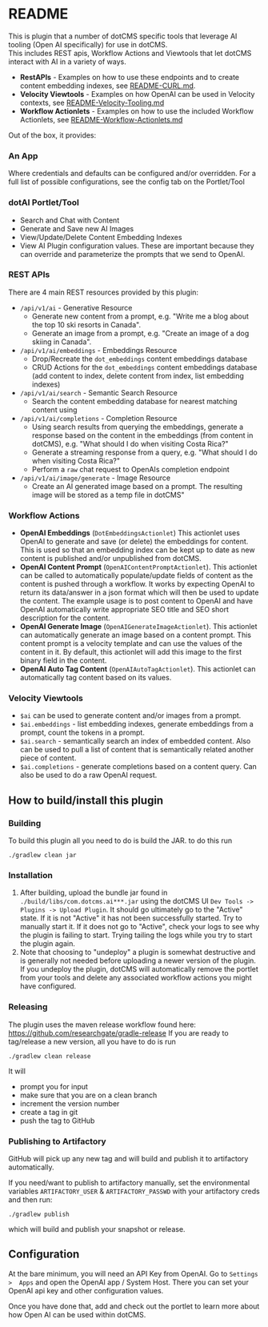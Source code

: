 # README

This is plugin that a number of dotCMS specific tools that leverage AI tooling (Open AI specifically) for use in dotCMS.  
This includes REST apis, Workflow Actions and Viewtools that let dotCMS interact with AI in a variety of ways.  

* **RestAPIs**  - Examples on how to use these endpoints and to create content embedding indexes, see 
[README-CURL.md](README-CURL.md). 
* **Velocity Viewtools** - Examples on how OpenAI can be used in Velocity contexts, see [README-Velocity-Tooling.md](README-Velocity-Tooling.md)
* **Workflow Actionlets** - Examples on how to use the included Workflow Actionlets, see [README-Workflow-Actionlets.md](README-Workflow-Actionlets.md)


Out of the box, it provides:
### An App
  Where credentials and defaults can be configured and/or overridden.  For a full list of possible configurations, see the config tab on the Portlet/Tool
### dotAI Portlet/Tool
  - Search and Chat with Content
  - Generate and Save new AI Images
  - View/Update/Delete Content Embedding Indexes
  - View AI Plugin configuration values.  These are important because they can override and parameterize the prompts that we send to OpenAI.
### REST APIs
  There are 4 main REST resources provided by this plugin:
  - `/api/v1/ai` - Generative Resource
    - Generate new content from a prompt, e.g. "Write me a blog about the top 10 ski resorts in Canada".
    - Generate an image from a prompt, e.g.  "Create an image of a dog skiing in Canada".
  - `/api/v1/ai/embeddings` - Embeddings Resource
    - Drop/Recreate the `dot_embeddings` content embeddings database
    - CRUD Actions for the `dot_embeddings` content embeddings database (add content to index, delete content from index, list embedding indexes)
  - `/api/v1/ai/search` - Semantic Search Resource
    - Search the content embedding database for nearest matching content using 
  - `/api/v1/ai/completions` - Completion Resource
    - Using search results from querying the embeddings, generate a response based on the content in the embeddings (from content in dotCMS), e.g.  "What should I do when visiting Costa Rica?"
    - Generate a streaming response from a query, e.g.  "What should I do when visiting Costa Rica?"
    - Perform a `raw` chat request to OpenAIs completion endpoint
- `/api/v1/ai/image/generate` - Image Resource
    - Create an AI generated image based on a prompt.  The resulting image will be stored as a temp file in dotCMS"

### Workflow Actions
  - **OpenAI Embeddings** (`DotEmbeddingsActionlet`)  This actionlet uses OpenAI to generate and save (or delete) the embeddings for content.  This is used so that an embedding index can be kept up to date as new content is published and/or unpublished from dotCMS.
  - **OpenAI Content Prompt** (`OpenAIContentPromptActionlet`).  This actionlet can be called to automatically populate/update fields of content as the content is pushed through a workflow.  It works by expecting OpenAI to return its data/answer in a json format which will then be used to update the content.  The example usage is to post content to OpenAI and have OpenAI automatically write appropriate SEO title and SEO short description for the content.
  - **OpenAI Generate Image** (`OpenAIGenerateImageActionlet`).  This actionlet can automatically generate an image based on a content prompt.  This content prompt is a velocity template and can use the values of the content in it.  By default, this actionlet will add this image to the first binary field in the content.
  - **OpenAI Auto Tag Content** (`OpenAIAutoTagActionlet`).  This actionlet can automatically tag content based on its values.

### Velocity Viewtools
  - `$ai` can be used to generate content and/or images from a prompt.
  - `$ai.embeddings` - list embedding indexes, generate embeddings from a prompt, count the tokens in a prompt.  
  - `$ai.search` - semantically search an index of embedded content.  Also can be used to pull a list of content that is semantically related another piece of content.
  - `$ai.completions` - generate completions based on a content query.  Can also be used to do a raw OpenAI request.






## How to build/install this plugin
### Building
To build this plugin all you need to do is build the JAR. to do this run
```
./gradlew clean jar
```

### Installation
1. After building, upload the bundle jar found in `./build/libs/com.dotcms.ai***.jar` using the dotCMS UI `Dev Tools -> Plugins -> Upload Plugin`.  It should go ultimately go to the "Active" state.  If it is not "Active" it has not been successfully started.  Try to manually start it.  If it does not go to "Active", check your logs to see why the plugin is failing to start.  Trying tailing the logs while you try to start the plugin again.
3. Note that choosing to "undeploy" a plugin is somewhat destructive and is generally not needed before uploading a newer version of the plugin. If you undeploy the plugin, dotCMS will automatically remove the portlet from your tools and delete any associated workflow actions you might have configured. 

### Releasing
The plugin uses the maven release workflow found here: https://github.com/researchgate/gradle-release
If you are ready to tag/release a new version, all you have to do is run


```
./gradlew clean release
```
It will 
- prompt you for input
- make sure that you are on a clean branch
- increment the version number
- create a tag in git
- push the tag to GitHub

### Publishing to Artifactory
GitHub will pick up any new tag and will build and publish it to artifactory automatically.

If you need/want to publish to artifactory manually, set the environmental variables `ARTIFACTORY_USER` & `ARTIFACTORY_PASSWD` with your artifactory creds and then run:
```
./gradlew publish
```
which will build and publish your snapshot or release.


## Configuration
At the bare minimum, you will need an API Key from OpenAI. Go to `Settings >  Apps` and open the OpenAI app / System Host.  There you can set your OpenAI api key and other configuration values.

Once you have done that, add and check out the portlet to learn more about how Open AI can be used within dotCMS.
